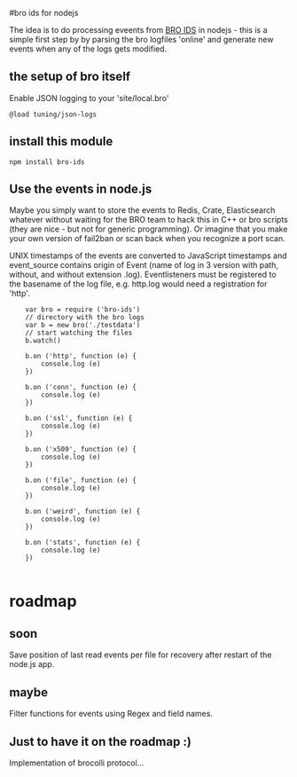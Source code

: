 #bro ids for nodejs

The idea is to do processing eveents from [BRO IDS](https://www.bro.org) in nodejs - this is a simple first step by by parsing the bro logfiles 'online' and
generate new events when any of the logs gets modified.

## the setup of bro itself

Enable JSON logging to your 'site/local.bro'
```
@load tuning/json-logs
```

## install this module

```
npm install bro-ids
```

## Use the events in node.js

Maybe you simply want to store the events to Redis, Crate, Elasticsearch whatever without waiting for the BRO team to hack this in C++ or bro scripts (they are nice - but not for generic programming).
Or imagine that you make your own version of fail2ban or scan back when you recognize a port scan.

UNIX timestamps of the events are converted to JavaScript timestamps and event_source contains origin of Event (name of log in 3 version with path, without, and without extension .log).
Eventlisteners must be registered to the basename of the log file, e.g. http.log would need a registration for 'http'.


```
    var bro = require ('bro-ids')
    // directory with the bro logs
    var b = new bro('./testdata')
    // start watching the files
    b.watch()

    b.on ('http', function (e) {
        console.log (e)
    })

    b.on ('conn', function (e) {
        console.log (e)
    })

    b.on ('ssl', function (e) {
        console.log (e)
    })

    b.on ('x509', function (e) {
        console.log (e)
    })

    b.on ('file', function (e) {
        console.log (e)
    })

    b.on ('weird', function (e) {
        console.log (e)
    })

    b.on ('stats', function (e) {
        console.log (e)
    })


```

# roadmap

## soon

Save position of last read events per file for recovery after restart of the node.js app.

## maybe

Filter functions for events using Regex and field names.

## Just to have it on the roadmap :)

Implementation of brocolli protocol...
